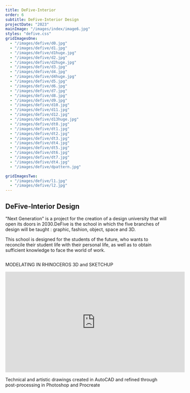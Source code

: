 ```yaml
---
title: DeFive-Interior
order: 6
subtitle: DeFive-Interior Design
projectDate: "2023"
mainImage: "/images/index/image6.jpg"
styles: "defive.css"
gridImagesOne:
  - "/images/defive/d0.jpg"
  - "/images/defive/d1.jpg"
  - "/images/defive/d1huge.jpg"
  - "/images/defive/d2.jpg"
  - "/images/defive/d2huge.jpg"
  - "/images/defive/d3.jpg"
  - "/images/defive/d4.jpg"
  - "/images/defive/d4huge.jpg"
  - "/images/defive/d5.jpg"
  - "/images/defive/d6.jpg"
  - "/images/defive/d7.jpg"
  - "/images/defive/d8.jpg"
  - "/images/defive/d9.jpg"
  - "/images/defive/d10.jpg"
  - "/images/defive/d11.jpg"
  - "/images/defive/d12.jpg"
  - "/images/defive/d13huge.jpg"
  - "/images/defive/dt0.jpg"
  - "/images/defive/dt1.jpg"
  - "/images/defive/dt2.jpg"
  - "/images/defive/dt3.jpg"
  - "/images/defive/dt4.jpg"
  - "/images/defive/dt5.jpg"
  - "/images/defive/dt6.jpg"
  - "/images/defive/dt7.jpg"
  - "/images/defive/dt4.jpg"
  - "/images/defive/dpattern.jpg"

gridImagesTwo:
  - "/images/defive/l1.jpg"
  - "/images/defive/l2.jpg"
---
```

<section class="section">
    <div class="details-container">
        <h1 class="title">DeFive-Interior Design</h1>
        <p class="description">"Next Generation" is a project for the creation of a design university that will open its doors in 2030.DeFive is the school in which the five branches of design will be taught : graphic, fashion, object, space and 3D.</p>
        <p class="description">This school is designed for the students of the future, who wants to reconcile their student life with their personal life, as well as to obtain sufficient knowledge to face the world of work.</p>
    </div>
    <div class="grid container">
        <div class="image-container">
            <img class="img" src="/images/defive/d0.jpg" alt="">
        </div>
        <p class="description">MODELATING IN RHINOCEROS 3D and SKETCHUP</p>
        <div class="image-container">
            <img class="img" src="/images/defive/d1huge.jpg" alt="">
        </div>
        <div class="image-container">
            <img class="img" src="/images/defive/d2huge.jpg" alt="">
        </div>
        <div class="image-container">
            <img class="img" src="/images/defive/d4huge.jpg" alt="">
        </div>
        <div class="image-container">
            <img class="img" src="/images/defive/d13huge.jpg" alt="">
        </div>
        <div class="grid one">
            <div class="image-container">
                <img class="img" src="/images/defive/d3.jpg" alt="">
            </div>
            <div class="image-container">
                <img class="img" src="/images/defive/d5.jpg" alt="">
            </div>
            <div class="image-container">
                <img class="img" src="/images/defive/d6.jpg" alt="">
            </div>
            <div class="image-container">
                <img class="img" src="/images/defive/d7.jpg" alt="">
            </div>
            <div class="image-container">
                <img class="img" src="/images/defive/d8.jpg" alt="">
            </div>
            <div class="image-container">
                <img class="img" src="/images/defive/d9.jpg" alt="">
            </div>
            <div class="image-container">
                <img class="img" src="/images/defive/d10.jpg" alt="">
            </div>
            <div class="image-container">
                <img class="img" src="/images/defive/d11.jpg" alt="">
            </div>
            <div class="image-container">
                <img class="img" src="/images/defive/d12.jpg" alt="">
            </div>
        </div>
        <div class="video">
            <iframe 
                width="560" 
                height="315" 
                src="https://www.youtube.com/embed/21G24VoABbU" 
                title="YouTube video player" 
                frameborder="0" 
                allow="accelerometer; autoplay; clipboard-write; encrypted-media; gyroscope; picture-in-picture" 
                allowfullscreen>
            </iframe>
        </div>
        <p class="description">Technical and artistic drawings created in AutoCAD and refined through post-processing in Photoshop and Procreate</p>
        <div class="grid two">
            <div class="image-container">
                <img class="img" src="/images/defive/l1.jpg" alt="">
            </div>
            <div class="image-container">
                <img class="img" src="/images/defive/l2.jpg" alt="">
            </div>
        </div>
        <div class="grid container">
            <div class="image-container">
                <img class="img" src="/images/defive/dt0.jpg" alt="">
            </div>
            <div class="image-container">
                    <img class="img" src="/images/defive/dt1.jpg" alt="">
            </div>
            <div class="image-container">
                <img class="img" src="/images/defive/dt2.jpg" alt="">
            </div>
            <div class="image-container">
                <img class="img" src="/images/defive/dt3.jpg" alt="">
            </div>
            <div class="image-container">
                <img class="img" src="/images/defive/dt4.jpg" alt="">
            </div>
            <div class="image-container">
                <img class="img" src="/images/defive/dt5.jpg" alt="">
            </div>
            <div class="image-container">
                <img class="img" src="/images/defive/dt7.jpg" alt="">
            </div>
            <div class="image-container">
                <img class="img" src="/images/defive/dt8.jpg" alt="">
            </div>
            <div class="image-container">
                <img class="img" src="/images/defive/dpattern.jpg" alt="">
            </div>
        </div>
    </div>
</section>